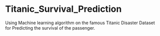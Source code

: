 # Titanic_Survival_Prediction
Using Machine learning algorithm on the famous Titanic Disaster Dataset for Predicting the survival of the passenger.
